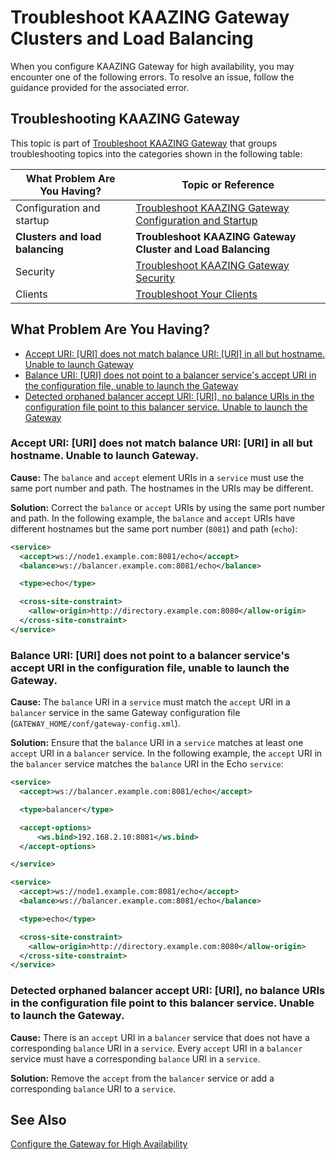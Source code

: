 Troubleshoot KAAZING Gateway Clusters and Load Balancing
====================================================================================

When you configure KAAZING Gateway for high availability, you may encounter one of the following errors. To resolve an issue, follow the guidance provided for the associated error.

Troubleshooting KAAZING Gateway
---------------------------------------------------------------------

This topic is part of [Troubleshoot KAAZING Gateway](o_troubleshoot.md) that groups troubleshooting topics into the categories shown in the following table:

| What Problem Are You Having?    | Topic or Reference                                                             |
|---------------------------------|--------------------------------------------------------------------------------|
| Configuration and startup       | [Troubleshoot KAAZING Gateway Configuration and Startup](p_troubleshoot_gateway_configuration.md) |
| **Clusters and load balancing** | **Troubleshoot KAAZING Gateway Cluster and Load Balancing**              |
| Security                        | [Troubleshoot KAAZING Gateway Security](p_troubleshoot_security.md)                |
| Clients                         | [Troubleshoot Your Clients](p_dev_troubleshoot.md)                           |

What Problem Are You Having?
----------------------------

-   [Accept URI: [URI] does not match balance URI: [URI] in all but hostname. Unable to launch Gateway](#accept-uri-uri-does-not-match-balance-uri-uri-in-all-but-hostname-unable-to-launch-gateway)
-   [Balance URI: [URI] does not point to a balancer service's accept URI in the configuration file, unable to launch the Gateway](#balance-uri-uri-does-not-point-to-a-balancer-services-accept-uri-in-the-configuration-file-unable-to-launch-the-gateway)
-   [Detected orphaned balancer accept URI: [URI], no balance URIs in the configuration file point to this balancer service. Unable to launch the Gateway](#detected-orphaned-balancer-accept-uri-uri-no-balance-uris-in-the-configuration-file-point-to-this-balancer-service-unable-to-launch-the-gateway)

### Accept URI: [URI] does not match balance URI: [URI] in all but hostname. Unable to launch Gateway.

**Cause:** The `balance` and `accept` element URIs in a `service` must use the same port number and path. The hostnames in the URIs may be different.

**Solution:** Correct the `balance` or `accept` URIs by using the same port number and path. In the following example, the `balance` and `accept` URIs have different hostnames but the same port number (`8081`) and path (`echo`):

``` xml
<service>
  <accept>ws://node1.example.com:8081/echo</accept>
  <balance>ws://balancer.example.com:8081/echo</balance>

  <type>echo</type>

  <cross-site-constraint>
    <allow-origin>http://directory.example.com:8080</allow-origin>
  </cross-site-constraint>
</service>
```

### Balance URI: [URI] does not point to a balancer service's accept URI in the configuration file, unable to launch the Gateway.

**Cause:** The `balance` URI in a `service` must match the `accept` URI in a `balancer` service in the same Gateway configuration file (`GATEWAY_HOME/conf/gateway-config.xml`).

**Solution:** Ensure that the `balance` URI in a `service` matches at least one `accept` URI in a `balancer` service. In the following example, the `accept` URI in the `balancer` service matches the `balance` URI in the Echo `service`:

``` xml
<service>
  <accept>ws://balancer.example.com:8081/echo</accept>

  <type>balancer</type>

  <accept-options>
      <ws.bind>192.168.2.10:8081</ws.bind>
  </accept-options>

</service>

<service>
  <accept>ws://node1.example.com:8081/echo</accept>
  <balance>ws://balancer.example.com:8081/echo</balance>

  <type>echo</type>

  <cross-site-constraint>
    <allow-origin>http://directory.example.com:8080</allow-origin>
  </cross-site-constraint>
</service>
```

### Detected orphaned balancer accept URI: [URI], no balance URIs in the configuration file point to this balancer service. Unable to launch the Gateway.

**Cause:** There is an `accept` URI in a `balancer` service that does not have a corresponding `balance` URI in a `service`. Every `accept` URI in a `balancer` service must have a corresponding `balance` URI in a `service`.

**Solution:** Remove the `accept` from the `balancer` service or add a corresponding `balance` URI to a `service`.

See Also
--------

[Configure the Gateway for High Availability](../high-availability/o_high_availability.md)
